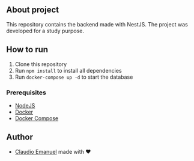 ## About project

This repository contains the backend made with NestJS. The project was developed for a study purpose.

## How to run

1. Clone this repository
2. Run `npm install` to install all dependencies
3. Run `docker-compose up -d` to start the database

### Prerequisites
- [NodeJS](https://nodejs.org/en/)
- [Docker](https://www.docker.com/)
- [Docker Compose](https://docs.docker.com/compose/)

## Author

- [Claudio Emanuel](https://www.linkedin.com/in/claudio-emmanuel/) made with ❤️